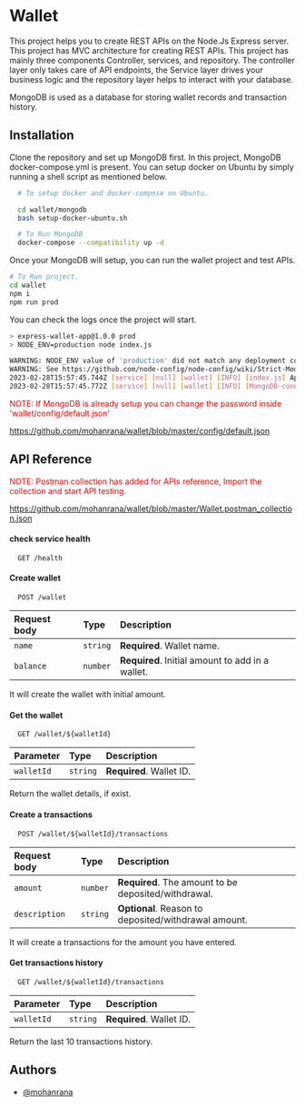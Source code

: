 
# Wallet 

This project helps you to create REST APIs on the Node.Js Express server. This project has MVC architecture for creating REST APIs. This project has mainly three components Controller, services, and repository. The controller layer only takes care of API endpoints, the Service layer drives your business logic and the repository layer helps to interact with your database.

MongoDB is used as a database for storing wallet records and transaction history.


## Installation

Clone the repository and set up MongoDB first. In this project, MongoDB docker-compose.yml is present.  You can setup docker on Ubuntu by simply running a shell script as mentioned below.

```bash
  # To setup docker and docker-compose on Ubuntu.

  cd wallet/mongodb
  bash setup-docker-ubuntu.sh

  # To Run MongoDB 
  docker-compose --compatibility up -d
```
Once your MongoDB will setup, you can run the wallet project and test APIs.

```bash
# To Run project.
cd wallet
npm i
npm run prod
```
You can check the logs once the project will start.
```bash
> express-wallet-app@1.0.0 prod
> NODE_ENV=production node index.js

WARNING: NODE_ENV value of 'production' did not match any deployment config file names.
WARNING: See https://github.com/node-config/node-config/wiki/Strict-Mode
2023-02-28T15:57:45.744Z [service] [null] [wallet] [INFO] [index.js] App started on port 3000
2023-02-28T15:57:45.772Z [service] [null] [wallet] [INFO] [MongoDB-connection.js] Mongoose default connection is open to MongoDB://localhost:24000/wallet?authsource=admin
```
<span style="color:red">NOTE: If MongoDB is already setup you can change the password inside 'wallet/config/default.json'</span>

https://github.com/mohanrana/wallet/blob/master/config/default.json

## API Reference

<span style="color:red">NOTE: Postman collection has added for APIs reference, Import the collection and start API testing.</span>

https://github.com/mohanrana/wallet/blob/master/Wallet.postman_collection.json

#### check service health

```http
  GET /health
```

#### Create wallet

```http
  POST /wallet
```

| Request body | Type     | Description                       |
| :-------- | :------- | :-------------------------------- |
| `name`      | `string` | **Required**. Wallet name. |
| `balance`      | `number` | **Required**. Initial amount to add in a wallet. |

It will create the wallet with initial amount.

#### Get the wallet
```http
  GET /wallet/${walletId}
```

| Parameter | Type     | Description                       |
| :-------- | :------- | :-------------------------------- |
| `walletId`      | `string` | **Required**. Wallet ID. |

Return the wallet details, if exist.

#### Create a transactions
```http
  POST /wallet/${walletId}/transactions
```
| Request body | Type     | Description                       |
| :-------- | :------- | :-------------------------------- |
| `amount`      | `number` | **Required**. The amount to be deposited/withdrawal. |
| `description`      | `string` | **Optional**. Reason to deposited/withdrawal amount. |

It will create a transactions for the amount you have entered.

#### Get transactions history
```http
  GET /wallet/${walletId}/transactions
```
| Parameter | Type     | Description                       |
| :-------- | :------- | :-------------------------------- |
| `walletId`      | `string` | **Required**. Wallet ID. |

Return the last 10 transactions history.

## Authors

- [@mohanrana](https://github.com/mohanrana)

